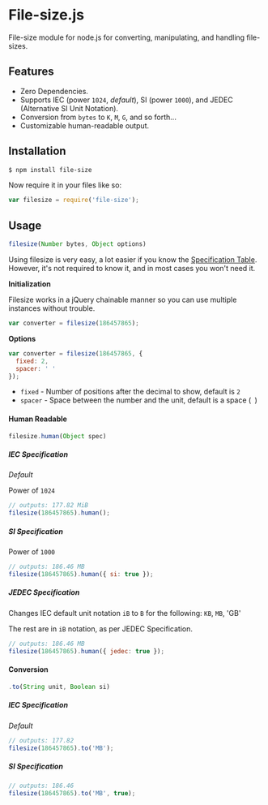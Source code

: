 # File-size.js

File-size module for node.js for converting, manipulating, and handling file-sizes.


## Features

- Zero Dependencies.
- Supports IEC (power `1024`, _default_), SI (power `1000`), and JEDEC (Alternative SI Unit Notation).
- Conversion from `bytes` to `K`, `M`, `G`, and so forth...
- Customizable human-readable output.

## Installation

```bash
$ npm install file-size
```

Now require it in your files like so:

```javascript
var filesize = require('file-size');
```

## Usage

```javascript
filesize(Number bytes, Object options)
```

Using filesize is very easy, a lot easier if you know the [Specification Table](http://en.wikipedia.org/wiki/Template:Quantities_of_bytes). However,
it's not required to know it, and in most cases you won't need it.


**Initialization**

Filesize works in a jQuery chainable manner so you can use multiple instances without trouble.

```javascript
var converter = filesize(186457865);
```

**Options**

```javascript
var converter = filesize(186457865, {
  fixed: 2,
  spacer: ' '
});
```

- `fixed` - Number of positions after the decimal to show, default is `2`
- `spacer` - Space between the number and the unit, default is a space (` `)

#### Human Readable 

```javascript
filesize.human(Object spec)
```

##### IEC Specification

*Default*

Power of `1024`

```javascript
// outputs: 177.82 MiB
filesize(186457865).human();
```

##### SI Specification

Power of `1000`

```javascript
// outputs: 186.46 MB
filesize(186457865).human({ si: true });
```

##### JEDEC Specification

Changes IEC default unit notation `iB` to `B` for the following: `KB`, `MB`, 'GB'

The rest are in `iB` notation, as per JEDEC Specification.

```javascript
// outputs: 186.46 MB
filesize(186457865).human({ jedec: true });
```

#### Conversion 

```javascript
.to(String unit, Boolean si)
```

##### IEC Specification

*Default*

```javascript
// outputs: 177.82
filesize(186457865).to('MB');
```

##### SI Specification

```javascript
// outputs: 186.46
filesize(186457865).to('MB', true);
```